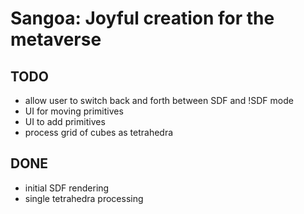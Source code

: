 # Sangoa: Joyful creation for the metaverse

## TODO
- allow user to switch back and forth between SDF and !SDF mode
- UI for moving primitives
- UI to add primitives
- process grid of cubes as tetrahedra

## DONE
- initial SDF rendering
- single tetrahedra processing